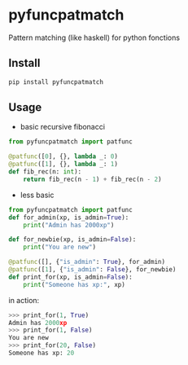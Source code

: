 # pyfuncpatmatch

Pattern matching (like haskell) for python fonctions

## Install

```bash
pip install pyfuncpatmatch
```

## Usage

- basic recursive fibonacci
```python
from pyfuncpatmatch import patfunc

@patfunc([0], {}, lambda _: 0)
@patfunc([1], {}, lambda _: 1)
def fib_rec(n: int):
    return fib_rec(n - 1) + fib_rec(n - 2)
```

- less basic
```python
from pyfuncpatmatch import patfunc
def for_admin(xp, is_admin=True):
    print("Admin has 2000xp")

def for_newbie(xp, is_admin=False):
    print("You are new")

@patfunc([], {"is_admin": True}, for_admin)
@patfunc([1], {"is_admin": False}, for_newbie)
def print_for(xp, is_admin=False):
    print("Someone has xp:", xp)
```

in action:
```python
>>> print_for(1, True)
Admin has 2000xp
>>> print_for(1, False)
You are new
>>> print_for(20, False)
Someone has xp: 20
```
